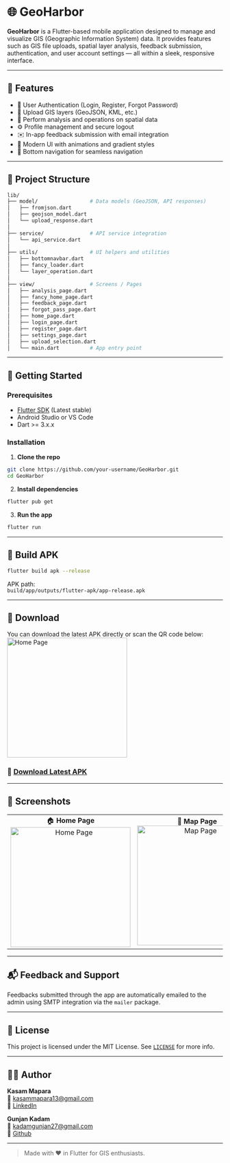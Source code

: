 # 🌐 GeoHarbor

**GeoHarbor** is a Flutter-based mobile application designed to manage and visualize GIS (Geographic Information System) data. It provides features such as GIS file uploads, spatial layer analysis, feedback submission, authentication, and user account settings — all within a sleek, responsive interface.

---

## 📱 Features

- 🔐 User Authentication (Login, Register, Forgot Password)
- 📄 Upload GIS layers (GeoJSON, KML, etc.)
- 🧠 Perform analysis and operations on spatial data
- ⚙️ Profile management and secure logout
- ✉️ In-app feedback submission with email integration
- 🌈 Modern UI with animations and gradient styles
- 🧽 Bottom navigation for seamless navigation

---

## 📁 Project Structure

```bash
lib/
├── model/                 # Data models (GeoJSON, API responses)
│   ├── fromjson.dart
│   ├── geojson_model.dart
│   └── upload_response.dart
│
├── service/               # API service integration
│   └── api_service.dart
│
├── utils/                 # UI helpers and utilities
│   ├── bottomnavbar.dart
│   ├── fancy_loader.dart
│   └── layer_operation.dart
│
├── view/                  # Screens / Pages
│   ├── analysis_page.dart
│   ├── fancy_home_page.dart
│   ├── feedback_page.dart
│   ├── forgot_pass_page.dart
│   ├── home_page.dart
│   ├── login_page.dart
│   ├── register_page.dart
│   ├── settings_page.dart
│   ├── upload_selection.dart
│   └── main.dart          # App entry point
```

---

## 🚀 Getting Started

### Prerequisites

- [Flutter SDK](https://docs.flutter.dev/get-started/install) (Latest stable)
- Android Studio or VS Code
- Dart >= 3.x.x

### Installation

1. **Clone the repo**

```bash
git clone https://github.com/your-username/GeoHarbor.git
cd GeoHarbor
```

2. **Install dependencies**

```bash
flutter pub get
```

3. **Run the app**

```bash
flutter run
```

---

## 🔪 Build APK

```bash
flutter build apk --release
```

APK path:\
`build/app/outputs/flutter-apk/app-release.apk`

---

## 📵 Download

You can download the latest APK directly or scan the QR code below:
<img src="https://github.com/copyninja277/Geoharbor-flutter/blob/master/scanner.jpeg?raw=true" alt="Home Page" width="280"/>

### 🔺 [Download Latest APK](https://drive.google.com/file/d/1r1NxAqzahL4m5XGZ9IjApX86ipe6XjMZ)

---

## 🌟 Screenshots

<table>
  <tr>
    <td align="center">
      🏠 <strong>Home Page</strong><br>
      <img src="https://github.com/copyninja277/Geoharbor-flutter/blob/master/homepage.jpg?raw=true" alt="Home Page" width="280"/>
    </td>
    <td align="center">
      🗻 <strong>Map Page</strong><br>
      <img src="https://github.com/copyninja277/Geoharbor-flutter/blob/master/mappage.jpg?raw=true" alt="Map Page" width="280"/>
    </td>
    <td align="center">
      🔍 <strong>Upload View</strong><br>
      <img src="https://github.com/copyninja277/Geoharbor-flutter/blob/master/uploadpage.jpg?raw=true" alt="Upload View" width="280"/>
    </td>
  </tr>
</table>

---

## 📬 Feedback and Support

Feedbacks submitted through the app are automatically emailed to the admin using SMTP integration via the `mailer` package.

---

## 📄 License

This project is licensed under the MIT License. See [`LICENSE`](LICENSE) for more info.

---

## 👨‍💼 Author

**Kasam Mapara**\
📧 [kasammapara13@gmail.com](mailto\:kasammapara13@gmail.com)\
🔗 [LinkedIn](https://www.linkedin.com/in/kasam-mapara-016637256/)

**Gunjan Kadam**\
📧 [kadamgunjan27@gmail.com](mailto\:kadamgunjan27@gmail.com)\
🔗 [Github](https://github.com/Gunjankadam)

---

> Made with ❤️ in Flutter for GIS enthusiasts.

